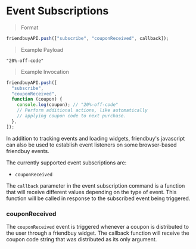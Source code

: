 # Event Subscriptions

> Format

```javascript
friendbuyAPI.push(["subscribe", "couponReceived", callback]);
```

> Example Payload

```text
"20%-off-code"
```

> Example Invocation

```javascript
friendbuyAPI.push([
  "subscribe",
  "couponReceived",
  function (coupon) {
    console.log(coupon); // "20%-off-code"
    // Perform additional actions, like automatically
    // applying coupon code to next purchase.
  },
]);
```

In addition to tracking events and loading widgets, friendbuy's javascript can also be used to establish event listeners on some browser-based friendbuy events.

The currently supported event subscriptions are:

- `couponReceived`

The `callback` parameter in the event subscription command is a function that will receive different values depending on the type of event. This function will be called in response to the subscribed event being triggered.

### couponReceived

The `couponReceived` event is triggered whenever a coupon is distributed to the user through a friendbuy widget. The callback function will receive the coupon code string that was distributed as its only argument.
